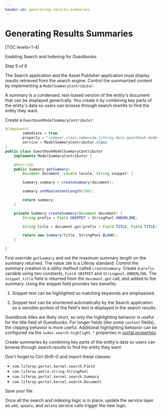```yaml
---
header-id: generating-results-summaries
---
```


# Generating Results Summaries

[TOC levels=1-4]

<div class="learn-path-step row">
    <p id="stepTitle">Enabling Search and Indexing for Guestbooks</p><p>Step 5 of 6</p>
</div>

The Search application and the Asset Publisher application must display results
retrieved from the search engine. Control the summarized content by implementing
a `ModelSummaryContributor`.

A summary is a condensed, text-based version of the entity's document that can
be displayed generically. You create it by combining key parts of the entity's
data so users can browse through search resmlts to find the entity they want.

Create a `GuestbookModelSummaryContributor`:

```java
@Component(
        immediate = true,
        property = "indexer.class.name=com.liferay.docs.guestbook.model.Guestbook",
        service = ModelSummaryContributor.class
)
public class GuestbookModelSummaryContributor
    implements ModelSummaryContributor {

    @Override
    public Summary getSummary(
        Document document, Locale locale, String snippet) {

        Summary summary = createSummary(document);

        summary.setMaxContentLength(200);

        return summary;
    }

    private Summary createSummary(Document document) {
        String prefix = Field.SNIPPET + StringPool.UNDERLINE;

        String title = document.get(prefix + Field.TITLE, Field.TITLE);

        return new Summary(title, StringPool.BLANK);
    }

}
```

First override `getSummary` and set the maximum summary length on the summary
returned. The value `200` is a Liferay standard. Control the summary creation in
a utility method called `createSummary`. Create a `prefix` variable using two
constants, `Field.SNIPPET` and `Stringpool.UNDERLINE`. The `snippet_title` field
is returned from the `document.get` call, and added to the summary. Using the
snippet field provides two benefits:

1.  Snippet text can be highlighted so matching keywords are emphasized.

2.  Snippet text can be shortened automatically by the Search application so a
    sensible portion of the field's text is displayed in the search results. 

Guestbook titles are likely short, so only the highlighting behavior is useful
for the title field of Guestbooks. For longer fields (like some `content`
fields), the clipping behavior is more useful. Additional highlighting behavior
can be configured via the `index.search.highlight.*` properties in
[portal.properties](https://docs.liferay.com/portal/7.2-latest/propertiesdoc/portal.properties.html#Lucene%20Search).

Create summaries by combining key parts of the entity's data so users can browse
through search results to find the entity they want.

Don't forget to Ctrl-Shift-O and import these classes: 

- `com.liferay.portal.kernel.search.Field` 
- `com.liferay.petra.string.StringPool`
- `com.liferay.portal.kernel.search.Summary`
- `com.liferay.portal.kernel.search.Document`

Save your file. 

Once all the search and indexing logic is in place, update the service layer so
`add`, `update`, and `delete` service calls trigger the new logic.
